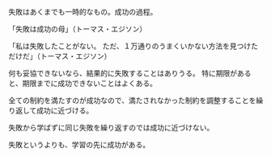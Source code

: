 失敗はあくまでも一時的なもの。成功の過程。

「失敗は成功の母」（トーマス・エジソン）

「私は失敗したことがない。 ただ、１万通りのうまくいかない方法を見つけただけだ」（トーマス・エジソン）

何も妥協できないなら、結果的に失敗することはありうる。
特に期限があると、期限までに成功できないことはよくある。

全ての制約を満たすのが成功なので、満たされなかった制約を調整することを繰り返して成功に近づける。

失敗から学ばずに同じ失敗を繰り返すのでは成功に近づけない。

失敗というよりも、学習の先に成功がある。
